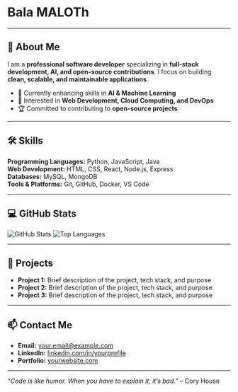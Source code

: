 

# Bala MALOTh

---

## 👋 About Me
I am a **professional software developer** specializing in **full-stack development, AI, and open-source contributions**. I focus on building **clean, scalable, and maintainable applications**.  

- 🌱 Currently enhancing skills in **AI & Machine Learning**  
- 💼 Interested in **Web Development, Cloud Computing, and DevOps**  
- 🏆 Committed to contributing to **open-source projects**  

---

## 🛠 Skills
**Programming Languages:** Python, JavaScript, Java  
**Web Development:** HTML, CSS, React, Node.js, Express  
**Databases:** MySQL, MongoDB  
**Tools & Platforms:** Git, GitHub, Docker, VS Code  

---

## 💻 GitHub Stats
<p align="left">
  <img src="https://github-readme-stats.vercel.app/api?username=YourGitHubUsername&show_icons=true&theme=github_dark" alt="GitHub Stats"/>
  <img src="https://github-readme-stats.vercel.app/api/top-langs/?username=YourGitHubUsername&layout=compact&theme=github_dark" alt="Top Languages"/>
</p>

---

## 📂 Projects
- **Project 1:** Brief description of the project, tech stack, and purpose  
- **Project 2:** Brief description of the project, tech stack, and purpose  
- **Project 3:** Brief description of the project, tech stack, and purpose  

---

## 📫 Contact Me
- **Email:** your.email@example.com  
- **LinkedIn:** [linkedin.com/in/yourprofile](https://linkedin.com/in/yourprofile)  
- **Portfolio:** [yourwebsite.com](https://yourwebsite.com)  

---

*“Code is like humor. When you have to explain it, it’s bad.”* – Cory House
